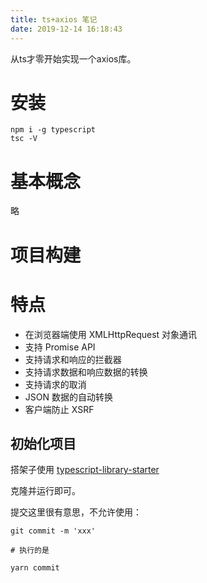 ```yaml
---
title: ts+axios 笔记
date: 2019-12-14 16:18:43
---
```


从ts才零开始实现一个axios库。

# 安装

```shell
npm i -g typescript
tsc -V
```
# 基本概念

略

# 项目构建

# 特点

- 在浏览器端使用 XMLHttpRequest 对象通讯
- 支持 Promise API
- 支持请求和响应的拦截器
- 支持请求数据和响应数据的转换
- 支持请求的取消
- JSON 数据的自动转换
- 客户端防止 XSRF

## 初始化项目


搭架子使用 [typescript-library-starter](https://github.com/alexjoverm/typescript-library-starter)

克隆并运行即可。

提交这里很有意思，不允许使用：

```shell
git commit -m 'xxx'

# 执行的是

yarn commit
```